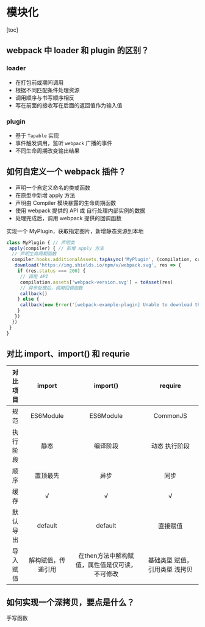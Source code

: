 # 模块化

[toc]

## webpack 中 loader 和 plugin 的区别？

### loader

- 在打包前或期间调用
- 根据不同匹配条件处理资源
- 调用顺序与书写顺序相反
- 写在前面的接收写在后面的返回值作为输入值

### plugin

- 基于 `Tapable` 实现
- 事件触发调用，监听 `webpack` 广播的事件
- 不同生命周期改变输出结果

## 如何自定义一个 webpack 插件？

- 声明一个自定义命名的类或函数
- 在原型中新增 apply 方法
- 声明由 Compiler 模块暴露的生命周期函数
- 使用 webpack 提供的 API 或 自行处理内部实例的数据
- 处理完成后，调用 webpack 提供的回调函数

实现一个 MyPlugin，获取指定图片，新增静态资源到本地

```js
class MyPlugin { // 声明类
 apply(compiler) { // 新增 apply 方法
  // 声明生命周期函数
  compiler.hooks.additionalAssets.tapAsync('MyPlugin', (compilation, callback) => {
   download('https://img.shields.io/npm/v/webpack.svg', res => {
    if (res.status === 200) {
     // 调用 API
     compilation.assets['webpack-version.svg'] = toAsset(res)
     // 异步处理后，调用回调函数
     callback()
    } else {
     callback(new Error('[webpack-example-plugin] Unable to download the image'))
    }
   })
  })
 }
}
```

## 对比 import、import() 和 requrie

|对比项目|import|import()|require|
|:---:|:---:|:---:|:---:|
|规范|ES6Module|ES6Module|CommonJS|
|执行阶段|静态|编译阶段|动态 执行阶段|动态 执行阶段|
|顺序|置顶最先|异步|同步|
|缓存|√|√|√|
|默认导出|default|default|直接赋值|
|导入赋值|解构赋值，传递引用|在then方法中解构赋值，属性值是仅可读，不可修改|基础类型 赋值，引用类型 浅拷贝|

## 如何实现一个深拷贝，要点是什么？

手写函数
